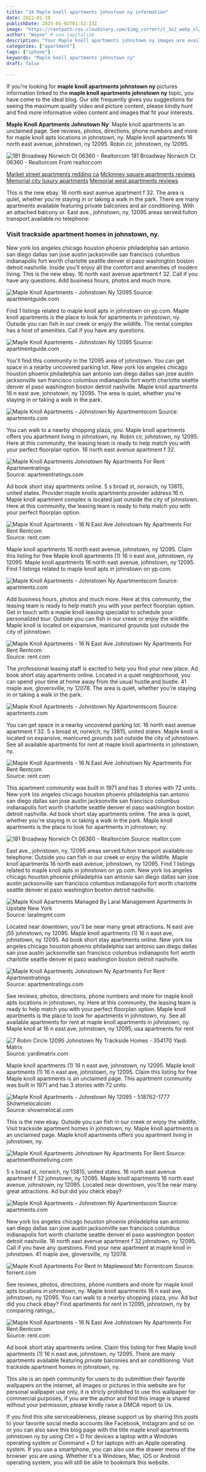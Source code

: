 ```yaml
---
title: "34 Maple knoll apartments johnstown ny information"
date: 2022-01-19
publishDate: 2023-01-02T01:52:23Z
image: "https://rentpath-res.cloudinary.com/$img_current/t_3x2_webp_xl/t_unpaid/2ff769a7db5e5a1430412f7d2c5e4ef4"
author: "Wayne" # use capitalize
description: "Your Maple knoll apartments johnstown ny images are available. Maple knoll apartments johnstown ny are a topic that is being searched for and liked by netizens now. You can Download the Maple knoll apartments johnstown ny files here. Download all free photos."
categories: ["apartment"]
tags: ["iphone"]
keywords: "Maple knoll apartments johnstown ny"
draft: false

---
```


If you're looking for **maple knoll apartments johnstown ny** pictures information linked to the **maple knoll apartments johnstown ny** topic, you have come to the ideal  blog.  Our site frequently  gives you  suggestions  for seeing  the maximum  quality video and picture  content, please kindly hunt and find more informative video content and images  that fit your interests.

**Maple Knoll Apartments Johnstown Ny**. Maple knoll apartments is an unclaimed page. See reviews, photos, directions, phone numbers and more for maple knoll apts locations in johnstown, ny. Maple knoll apartments 16 north east avenue, johnstown, ny 12095. Robin cir, johnstown, ny 12095.

![181 Broadway Norwich Ct 06360 - Realtorcom](https://ap.rdcpix.com/c5a0387fa6781fdedc87d35d71219653l-m2121070446xd-w1020_h770_q80.jpg "181 Broadway Norwich Ct 06360 - Realtorcom")
181 Broadway Norwich Ct 06360 - Realtorcom From realtor.com

[Market street apartments redding ca](/market-street-apartments-redding-ca/)
[Mckinney square apartments reviews](/mckinney-square-apartments-reviews/)
[Memorial city luxury apartments](/memorial-city-luxury-apartments/)
[Memorial west apartments reviews](/memorial-west-apartments-reviews/)

This is the new ebay. 16 north east avenue apartment f 32. The area is quiet, whether you&#039;re staying in or taking a walk in the park. There are many apartments available featuring private balconies and air conditioning. With an attached balcony or. East ave., johnstown, ny, 12095 areas served:fulton transport available:no telephone:

### Visit trackside apartment homes in johnstown, ny.

New york los angeles chicago houston phoenix philadelphia san antonio san diego dallas san jose austin jacksonville san francisco columbus indianapolis fort worth charlotte seattle denver el paso washington boston detroit nashville. Inside you’ll enjoy all the comfort and amenities of modern living. This is the new ebay. 16 north east avenue apartment f 32. Call if you have any questions. Add business hours, photos and much more.


![Maple Knoll Apartments - Johnstown Ny 12095](https://rentpath-res.cloudinary.com/$img_current/t_3x2_jpg_xl/2e887b31883857858866918688a820cf "Maple Knoll Apartments - Johnstown Ny 12095")
Source: apartmentguide.com

Find 1 listings related to maple knoll apts in johnstown on yp.com. Maple knoll apartments is the place to look for apartments in johnstown, ny. Outside you can fish in our creek or enjoy the wildlife. The rental complex has a host of amenities. Call if you have any questions.

![Maple Knoll Apartments - Johnstown Ny 12095](https://rentpath-res.cloudinary.com/$img_current/t_3x2_jpg_sm/e52f5e6074eec4957d0ff1c6063e50ff "Maple Knoll Apartments - Johnstown Ny 12095")
Source: apartmentguide.com

You&#039;ll find this community in the 12095 area of johnstown. You can get space in a nearby uncovered parking lot. New york los angeles chicago houston phoenix philadelphia san antonio san diego dallas san jose austin jacksonville san francisco columbus indianapolis fort worth charlotte seattle denver el paso washington boston detroit nashville. Maple knoll apartments 16 n east ave, johnstown, ny 12095. The area is quiet, whether you&#039;re staying in or taking a walk in the park.

![Maple Knoll Apartments - Johnstown Ny Apartmentscom](https://images1.apartments.com/i2/t1gNIbdoLPxkVUAc_wBBEbzSvUtw4hUmyDAmjv-fmc8/117/maple-knoll-apartments-johnstown-ny-building-photo.jpg "Maple Knoll Apartments - Johnstown Ny Apartmentscom")
Source: apartments.com

You can walk to a nearby shopping plaza, you. Maple knoll apartments offers you apartment living in johnstown, ny. Robin cir, johnstown, ny 12095. Here at this community, the leasing team is ready to help match you with your perfect floorplan option. 16 north east avenue apartment f 32.

![Maple Knoll Apartments Johnstown Ny Apartments For Rent Apartmentratings](https://maps.internetbrands.com/world_tiles/16/19230/24079.png "Maple Knoll Apartments Johnstown Ny Apartments For Rent Apartmentratings")
Source: apartmentratings.com

Ad book short stay apartments online. 5 s broad st, norwich, ny 13815, united states. Provider:maple knolls apartments provider address:16 n. Maple knoll apartment complex is located just outside the city of johnstown. Here at this community, the leasing team is ready to help match you with your perfect floorplan option.

![Maple Knoll Apartments - 16 N East Ave Johnstown Ny Apartments For Rent Rentcom](https://rentpath-res.cloudinary.com/$img_current/t_3x2_jpg_xl/t_unpaid/fcea3a24f4ba2a9acbf24d67439bc24c "Maple Knoll Apartments - 16 N East Ave Johnstown Ny Apartments For Rent Rentcom")
Source: rent.com

Maple knoll apartments 16 north east avenue, johnstown, ny 12095. Claim this listing for free Maple knoll apartments (1) 16 n east ave, johnstown, ny 12095. Maple knoll apartments 16 north east avenue, johnstown, ny 12095. Find 1 listings related to maple knoll apts in johnstown on yp.com.

![Maple Knoll Apartments - Johnstown Ny Apartmentscom](https://images1.apartments.com/i2/LFK9lAPX7RXtzVJzvVQ1y33qSTO91w8QlDoYNnCY5bg/111/maple-knoll-apartments-johnstown-ny-primary-photo.jpg "Maple Knoll Apartments - Johnstown Ny Apartmentscom")
Source: apartments.com

Add business hours, photos and much more. Here at this community, the leasing team is ready to help match you with your perfect floorplan option. Get in touch with a maple knoll leasing specialist to schedule your personalized tour. Outside you can fish in our creek or enjoy the wildlife. Maple knoll is located on expansive, manicured grounds just outside the city of johnstown.

![Maple Knoll Apartments - 16 N East Ave Johnstown Ny Apartments For Rent Rentcom](https://rentpath-res.cloudinary.com/$img_current/t_3x2_jpg_xl/t_unpaid/4e7d534c103060203b57b38b6a14254c "Maple Knoll Apartments - 16 N East Ave Johnstown Ny Apartments For Rent Rentcom")
Source: rent.com

The professional leasing staff is excited to help you find your new place. Ad book short stay apartments online. Located in a quiet neighborhood, you can spend your time at home away from the usual hustle and bustle. 41 maple ave, gloversville, ny 12078. The area is quiet, whether you&#039;re staying in or taking a walk in the park.

![Maple Knoll Apartments - Johnstown Ny Apartmentscom](https://images1.apartments.com/i2/jILHGdg_dc_BH1tegS7Whj73zpK6IrIZJVQLb9e_WM4/117/maple-knoll-apartments-johnstown-ny-bathroom.jpg "Maple Knoll Apartments - Johnstown Ny Apartmentscom")
Source: apartments.com

You can get space in a nearby uncovered parking lot. 16 north east avenue apartment f 32. 5 s broad st, norwich, ny 13815, united states. Maple knoll is located on expansive, manicured grounds just outside the city of johnstown. See all available apartments for rent at maple knoll apartments in johnstown, ny.

![Maple Knoll Apartments - 16 N East Ave Johnstown Ny Apartments For Rent Rentcom](https://rentpath-res.cloudinary.com/$img_current/t_3x2_jpg_xl/t_unpaid/d71dc225da32fd075a2704f2a2b04c7b "Maple Knoll Apartments - 16 N East Ave Johnstown Ny Apartments For Rent Rentcom")
Source: rent.com

This apartment community was built in 1971 and has 3 stories with 72 units. New york los angeles chicago houston phoenix philadelphia san antonio san diego dallas san jose austin jacksonville san francisco columbus indianapolis fort worth charlotte seattle denver el paso washington boston detroit nashville. Ad book short stay apartments online. The area is quiet, whether you&#039;re staying in or taking a walk in the park. Maple knoll apartments is the place to look for apartments in johnstown, ny.

![181 Broadway Norwich Ct 06360 - Realtorcom](https://ap.rdcpix.com/c5a0387fa6781fdedc87d35d71219653l-m2121070446xd-w1020_h770_q80.jpg "181 Broadway Norwich Ct 06360 - Realtorcom")
Source: realtor.com

East ave., johnstown, ny, 12095 areas served:fulton transport available:no telephone: Outside you can fish in our creek or enjoy the wildlife. Maple knoll apartments 16 north east avenue, johnstown, ny 12095. Find 1 listings related to maple knoll apts in johnstown on yp.com. New york los angeles chicago houston phoenix philadelphia san antonio san diego dallas san jose austin jacksonville san francisco columbus indianapolis fort worth charlotte seattle denver el paso washington boston detroit nashville.

![Maple Knoll Apartments Managed By Laral Management Apartments In Upstate New York](https://lirp.cdn-website.com/1ed6b46f/dms3rep/multi/opt/Screen-Shot-2018-03-26-at-2.44.14-PM-09f85e7c-640w.png "Maple Knoll Apartments Managed By Laral Management Apartments In Upstate New York")
Source: laralmgmt.com

Located near downtown, you&#039;ll be near many great attractions. N east ave j55 johnstown, ny 12095. Maple knoll apartments (1) 16 n east ave, johnstown, ny 12095. Ad book short stay apartments online. New york los angeles chicago houston phoenix philadelphia san antonio san diego dallas san jose austin jacksonville san francisco columbus indianapolis fort worth charlotte seattle denver el paso washington boston detroit nashville.

![Maple Knoll Apartments Johnstown Ny Apartments For Rent Apartmentratings](https://staticssl.ibsrv.net/apt-next/production/images/image-placeholder.png "Maple Knoll Apartments Johnstown Ny Apartments For Rent Apartmentratings")
Source: apartmentratings.com

See reviews, photos, directions, phone numbers and more for maple knoll apts locations in johnstown, ny. Here at this community, the leasing team is ready to help match you with your perfect floorplan option. Maple knoll apartments is the place to look for apartments in johnstown, ny. See all available apartments for rent at maple knoll apartments in johnstown, ny. Maple knoll at 16 n east ave, johnstown, ny 12095, usa apartments for rent

![7 Robin Circle 12095 Johnstown Ny Trackside Homes - 354170 Yardi Matrix](https://www.yardimatrix.com/property-types/multifamily/albany/trackside-homes-7-robin-circle-ny-12095--354170?Subaction=GetPhoto "7 Robin Circle 12095 Johnstown Ny Trackside Homes - 354170 Yardi Matrix")
Source: yardimatrix.com

Maple knoll apartments (1) 16 n east ave, johnstown, ny 12095. Maple knoll apartments (1) 16 n east ave, johnstown, ny 12095. Claim this listing for free Maple knoll apartments is an unclaimed page. This apartment community was built in 1971 and has 3 stories with 72 units.

![Maple Knoll Apartments - Johnstown Ny 12095 - 518762-1777 Showmelocalcom](https://www.showmelocal.com/images/general/default.png "Maple Knoll Apartments - Johnstown Ny 12095 - 518762-1777 Showmelocalcom")
Source: showmelocal.com

This is the new ebay. Outside you can fish in our creek or enjoy the wildlife. Visit trackside apartment homes in johnstown, ny. Maple knoll apartments is an unclaimed page. Maple knoll apartments offers you apartment living in johnstown, ny.

![Maple Knoll Apartments Johnstown Ny Apartments For Rent](https://images1.apartmenthomeliving.com/m2/pVG9eNZunWo3ZGNe3RhQ4rs5ctOQ1RwKYku31YwT7zY/H270W360/map.jpg "Maple Knoll Apartments Johnstown Ny Apartments For Rent")
Source: apartmenthomeliving.com

5 s broad st, norwich, ny 13815, united states. 16 north east avenue apartment f 32 johnstown, ny 12095. Maple knoll apartments 16 north east avenue, johnstown, ny 12095. Located near downtown, you&#039;ll be near many great attractions. Ad but did you check ebay?

![Maple Knoll Apartments - Johnstown Ny Apartmentscom](https://images1.apartments.com/i2/7lkRix-zctz3qxG3hRW07T0gymyOjEouktdDqdQxxvs/117/maple-knoll-apartments-johnstown-ny-building-photo.jpg "Maple Knoll Apartments - Johnstown Ny Apartmentscom")
Source: apartments.com

New york los angeles chicago houston phoenix philadelphia san antonio san diego dallas san jose austin jacksonville san francisco columbus indianapolis fort worth charlotte seattle denver el paso washington boston detroit nashville. 16 north east avenue apartment f 32 johnstown, ny 12095. Call if you have any questions. Find your new apartment at maple knoll in johnstown. 41 maple ave, gloversville, ny 12078.

![Maple Knoll Apartments For Rent In Maplewood Mn Forrentcom](https://images1.forrent.com/i2/ctzN46OsHFUWak0XEvIPpSxoSJZ1JED07NCgnjNycYs/117/image.jpg "Maple Knoll Apartments For Rent In Maplewood Mn Forrentcom")
Source: forrent.com

See reviews, photos, directions, phone numbers and more for maple knoll apts locations in johnstown, ny. Maple knoll apartments 16 n east ave, johnstown, ny 12095. You can walk to a nearby shopping plaza, you. Ad but did you check ebay? Find apartments for rent in 12095, johnstown, ny by comparing ratings,.

![Maple Knoll Apartments - 16 N East Ave Johnstown Ny Apartments For Rent Rentcom](https://rentpath-res.cloudinary.com/$img_current/t_3x2_webp_xl/t_unpaid/2ff769a7db5e5a1430412f7d2c5e4ef4 "Maple Knoll Apartments - 16 N East Ave Johnstown Ny Apartments For Rent Rentcom")
Source: rent.com

Ad book short stay apartments online. Claim this listing for free Maple knoll apartments (1) 16 n east ave, johnstown, ny 12095. There are many apartments available featuring private balconies and air conditioning. Visit trackside apartment homes in johnstown, ny.

This site is an open community for users to do submittion their favorite wallpapers on the internet, all images or pictures in this website are for personal wallpaper use only, it is stricly prohibited to use this wallpaper for commercial purposes, if you are the author and find this image is shared without your permission, please kindly raise a DMCA report to Us.

If you find this site serviceableness, please support us by sharing this posts to your favorite social media accounts like Facebook, Instagram and so on or you can also save this blog page with the title maple knoll apartments johnstown ny by using Ctrl + D for devices a laptop with a Windows operating system or Command + D for laptops with an Apple operating system. If you use a smartphone, you can also use the drawer menu of the browser you are using. Whether it's a Windows, Mac, iOS or Android operating system, you will still be able to bookmark this website.
